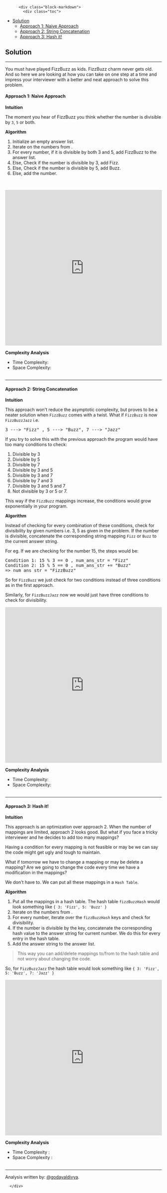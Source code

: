 <div class="article-body">
        
          <div class="block-markdown">
            <div class="toc">
<ul>
<li><a href="#solution">Solution</a><ul>
<li><a href="#approach-1-naive-approach">Approach 1: Naive Approach</a></li>
<li><a href="#approach-2-string-concatenation">Approach 2: String Concatenation</a></li>
<li><a href="#approach-3-hash-it">Approach 3: Hash it!</a></li>
</ul>
</li>
</ul>
</div>
<h2 id="solution">Solution</h2>
<hr>
<p>You must have played FizzBuzz as kids. FizzBuzz charm never gets old. And so here we are looking at how you can take on one step at a time and impress your interviewer with a better and neat approach to solve this problem.</p>
<h4 id="approach-1-naive-approach">Approach 1: Naive Approach</h4>
<p><strong>Intuition</strong></p>
<p>The moment you hear of FizzBuzz you think whether the number is divisible by <code>3</code>, <code>5</code> or both.</p>
<p><strong>Algorithm</strong></p>
<ol>
<li>Initialize an empty answer list.</li>
<li>Iterate on the numbers from <script type="math/tex; mode=display">1 ... N</script>.</li>
<li>For every number, if it is divisible by both 3 and 5, add FizzBuzz to the answer list.</li>
<li>Else, Check if the number is divisible by 3, add Fizz.</li>
<li>Else, Check if the number is divisible by 5, add Buzz.</li>
<li>Else, add the number.
</li>
</ol>
<p><br></p>
<iframe src="https://leetcode.com/playground/kohPDrYw/shared" frameborder="0" width="100%" height="500" name="kohPDrYw"></iframe>

<p><strong>Complexity Analysis</strong></p>
<ul>
<li>Time Complexity: <script type="math/tex; mode=display">O(N)</script>
</li>
<li>Space Complexity: <script type="math/tex; mode=display">O(1)</script>
<br>
<br></li>
</ul>
<hr>
<h4 id="approach-2-string-concatenation">Approach 2: String Concatenation</h4>
<p><strong>Intuition</strong></p>
<p>This approach won't reduce the asymptotic complexity, but proves to be a neater solution when <code>FizzBuzz</code> comes with a twist.
What if <code>FizzBuzz</code> is now <code>FizzBuzzJazz</code> i.e.
</p><pre>
3 ---&gt; "Fizz" , 5 ---&gt; "Buzz", 7 ---&gt; "Jazz"
</pre>
<p>If you try to solve this with the previous approach the program would have too many conditions to check:</p>
<ol>
<li>Divisible by 3</li>
<li>Divisible by 5</li>
<li>Divisible by 7</li>
<li>Divisible by 3 and 5</li>
<li>Divisible by 3 and 7</li>
<li>Divisible by 7 and 3</li>
<li>Divisible by 3 and 5 and 7</li>
<li>Not divisible by 3 or 5 or 7.</li>
</ol>
<p>This way if the <code>FizzBuzz</code> mappings increase, the conditions would grow exponentially in your program.  </p>
<p><strong>Algorithm</strong></p>
<p>Instead of checking for every combination of these conditions, check for divisibility by given numbers i.e. 3, 5 as given in the problem. If the number is divisible, concatenate the corresponding string mapping <code>Fizz</code> or <code>Buzz</code> to the current answer string.</p>
<p>For eg. If we are checking for the number 15, the steps would be:
</p><pre>
Condition 1: 15 % 3 == 0 , num_ans_str = "Fizz"
Condition 2: 15 % 5 == 0 , num_ans_str += "Buzz"
=&gt; num_ans_str = "FizzBuzz"
</pre>
<p>So for <code>FizzBuzz</code> we just check for two conditions instead of three conditions as in the first approach.</p>
<p>Similarly, for <code>FizzBuzzJazz</code> now we would just have three conditions to check for divisibility.</p>
<iframe src="https://leetcode.com/playground/kpRjpMFa/shared" frameborder="0" width="100%" height="500" name="kpRjpMFa"></iframe>

<p><strong>Complexity Analysis</strong></p>
<ul>
<li>Time Complexity: <script type="math/tex; mode=display">O(N)</script>
</li>
<li>Space Complexity: <script type="math/tex; mode=display">O(1)</script>
<br>
<br></li>
</ul>
<hr>
<h4 id="approach-3-hash-it">Approach 3: Hash it!</h4>
<p><strong>Intuition</strong></p>
<p>This approach is an optimization over approach 2. When the number of mappings are limited, approach 2 looks good. But what if you face a tricky interviewer and he decides to add too many mappings?</p>
<p>Having a condition for every mapping is not feasible or may be we can say the code might get ugly and tough to maintain.</p>
<p>What if tomorrow we have to change a mapping or may be delete a mapping? Are we going to change the code every time we have a modification in the mappings?</p>
<p>We don't have to. We can put all these mappings in a <code>Hash Table</code>.</p>
<p><strong>Algorithm</strong></p>
<ol>
<li>Put all the mappings in a hash table. The hash table <code>fizzBuzzHash</code> would look something like <code>{ 3: 'Fizz', 5: 'Buzz' }</code></li>
<li>Iterate on the numbers from <script type="math/tex; mode=display">1 ... N</script>.</li>
<li>For every number, iterate over the <code>fizzBuzzHash</code> keys and check for divisibility.</li>
<li>If the number is divisible by the key, concatenate the corresponding hash value to the answer string for current number. We do this for every entry in the hash table.</li>
<li>Add the answer string to the answer list.</li>
</ol>
<blockquote>
<p>This way you can add/delete mappings to/from to the hash table and not worry about changing the code.</p>
</blockquote>
<p>So, for <code>FizzBuzzJazz</code> the hash table would look something like <code>{ 3: 'Fizz', 5: 'Buzz', 7: 'Jazz' }</code></p>
<iframe src="https://leetcode.com/playground/yRV2JDsz/shared" frameborder="0" width="100%" height="500" name="yRV2JDsz"></iframe>

<p><strong>Complexity Analysis</strong></p>
<ul>
<li>Time Complexity : <script type="math/tex; mode=display">O(N)</script>
</li>
<li>Space Complexity : <script type="math/tex; mode=display">O(1)</script>
<br><br></li>
</ul>
<hr>
<p>Analysis written by: <a href="https://leetcode.com/godayaldivya/">@godayaldivya</a>.</p>
          </div>
        
      </div>